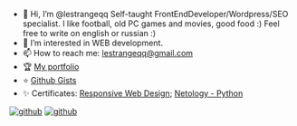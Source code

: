 - 👋 Hi, I’m @lestrangeqq Self-taught FrontEndDeveloper/Wordpress/SEO specialist. I like football, old PC games and movies, good food :) Feel free to write on english or russian :)
- 👀 I’m interested in WEB development.
- 📫 How to reach me: lestrangeqq@gmail.com
- 🏆 <a href='http://lestrangeqq.github.io/'>My portfolio</a>
- ⭐ <a href='https://gist.github.com/lestrangeqq'>Github Gists</a>
- ✨ Certificates: <a href='https://freecodecamp.org/certification/lestra/responsive-web-design'>Responsive Web Design</a>; <a href="https://drive.google.com/file/d/1UPPwhKS2Aya4flZ-YpxrBcV0b6Fiszc_/view?usp=sharing">Netology - Python</a>

<a href='https://www.linkedin.com/in/lestrangeqq/'>![github](https://img.shields.io/badge/LinkedIn-242424?style=for-the-badge&logo=LinkedIn&logoColor=blue)</a>
<a href='https://www.instagram.com/alexlestra/'>![github](https://img.shields.io/badge/Instagram-242424?style=for-the-badge&logo=Instagram&logoColor=orange)</a>
<!---
lestrangeqq/lestrangeqq is a ✨ special ✨ repository because its `README.md` (this file) appears on your GitHub profile.
You can click the Preview link to take a look at your changes.
--->
